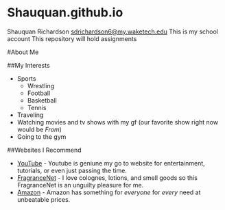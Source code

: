 # Shauquan.github.io
Shauquan Richardson sdrichardson6@my.waketech.edu
This is my school account
This repository will hold assignments

#About Me 

##My Interests  
* Sports  
  * Wrestling
  * Football
  * Basketball
  * Tennis
* Traveling
* Watching movies and tv shows with my gf \(our favorite show right now would be _From_\)
* Going to the gym
  
##Websites I Recommend
* [YouTube](www.youtube.com) - Youtube is geniune my go to website for entertainment, tutorials, or even just passing the time.
* [FragranceNet](fragrancenet.com) - I love colognes, lotions, and smell goods so this FragranceNet is an unguilty pleasure for me.
* [Amazon](amazon.com) - Amazon has something for _everyone_ for _every_ need at unbeatable prices. 
